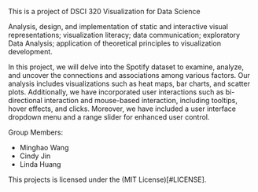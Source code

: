 This is a project of DSCI 320 Visualization for Data Science


Analysis, design, and implementation of static and interactive visual representations; visualization literacy; data communication; exploratory Data Analysis; application of theoretical principles to visualization development.

In this project, we will delve into the Spotify dataset to examine, analyze, and uncover the connections and associations among various factors. Our analysis includes visualizations such as heat maps, bar charts, and scatter plots. Additionally, we have incorporated user interactions such as bi-directional interaction and mouse-based interaction, including tooltips, hover effects, and clicks. Moreover, we have included a user interface dropdown menu and a range slider for enhanced user control.


Group Members:
- Minghao Wang
- Cindy Jin
- Linda Huang


This projects is licensed under the (MIT License)[#LICENSE].
